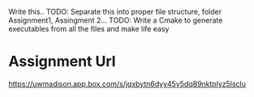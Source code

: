 Write this..
TODO: Separate this into proper file structure, folder Assignment1, Assingment 2...
TODO: Write a Cmake to generate executables from all the files and make life easy
# Assignment Url
https://uwmadison.app.box.com/s/jqxbytn6dyy45y5dq89nktplyz5lsclu
